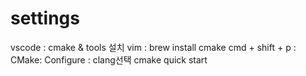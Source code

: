 # settings

vscode : cmake & tools 설치
vim : brew install cmake
cmd + shift + p : CMake: Configure : clang선택
cmake quick start
